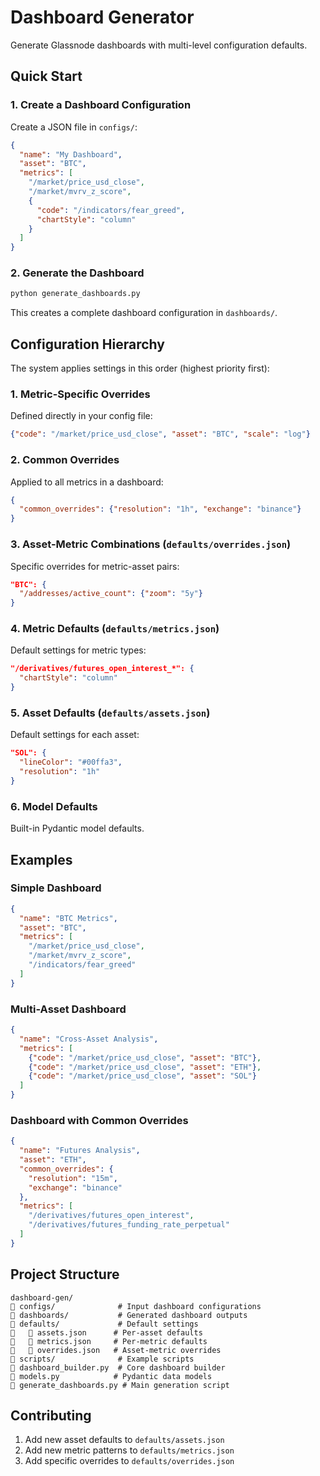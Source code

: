 # Dashboard Generator

Generate Glassnode dashboards with multi-level configuration defaults.

## Quick Start

### 1. Create a Dashboard Configuration

Create a JSON file in `configs/`:

```json
{
  "name": "My Dashboard",
  "asset": "BTC",
  "metrics": [
    "/market/price_usd_close",
    "/market/mvrv_z_score",
    {
      "code": "/indicators/fear_greed",
      "chartStyle": "column"
    }
  ]
}
```

### 2. Generate the Dashboard

```bash
python generate_dashboards.py
```

This creates a complete dashboard configuration in `dashboards/`.

## Configuration Hierarchy

The system applies settings in this order (highest priority first):

### 1. **Metric-Specific Overrides**
Defined directly in your config file:
```json
{"code": "/market/price_usd_close", "asset": "BTC", "scale": "log"}
```

### 2. **Common Overrides**
Applied to all metrics in a dashboard:
```json
{
  "common_overrides": {"resolution": "1h", "exchange": "binance"}
}
```

### 3. **Asset-Metric Combinations** (`defaults/overrides.json`)
Specific overrides for metric-asset pairs:
```json
"BTC": {
  "/addresses/active_count": {"zoom": "5y"}
}
```

### 4. **Metric Defaults** (`defaults/metrics.json`)
Default settings for metric types:
```json
"/derivatives/futures_open_interest_*": {
  "chartStyle": "column"
}
```

### 5. **Asset Defaults** (`defaults/assets.json`)
Default settings for each asset:
```json
"SOL": {
  "lineColor": "#00ffa3",
  "resolution": "1h"
}
```

### 6. **Model Defaults**
Built-in Pydantic model defaults.

## Examples

### Simple Dashboard
```json
{
  "name": "BTC Metrics",
  "asset": "BTC",
  "metrics": [
    "/market/price_usd_close",
    "/market/mvrv_z_score",
    "/indicators/fear_greed"
  ]
}
```

### Multi-Asset Dashboard
```json
{
  "name": "Cross-Asset Analysis",
  "metrics": [
    {"code": "/market/price_usd_close", "asset": "BTC"},
    {"code": "/market/price_usd_close", "asset": "ETH"},
    {"code": "/market/price_usd_close", "asset": "SOL"}
  ]
}
```

### Dashboard with Common Overrides
```json
{
  "name": "Futures Analysis",
  "asset": "ETH",
  "common_overrides": {
    "resolution": "15m",
    "exchange": "binance"
  },
  "metrics": [
    "/derivatives/futures_open_interest",
    "/derivatives/futures_funding_rate_perpetual"
  ]
}
```

## Project Structure

```
dashboard-gen/
   configs/              # Input dashboard configurations
   dashboards/           # Generated dashboard outputs
   defaults/             # Default settings
      assets.json      # Per-asset defaults
      metrics.json     # Per-metric defaults
      overrides.json   # Asset-metric overrides
   scripts/              # Example scripts
   dashboard_builder.py  # Core dashboard builder
   models.py            # Pydantic data models
   generate_dashboards.py # Main generation script
```

## Contributing

1. Add new asset defaults to `defaults/assets.json`
2. Add new metric patterns to `defaults/metrics.json`
3. Add specific overrides to `defaults/overrides.json`